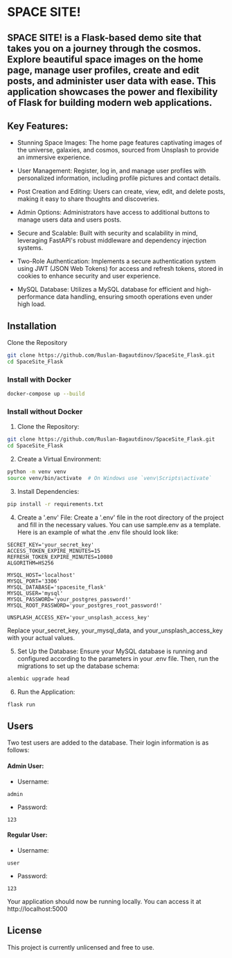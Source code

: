 # SPACE SITE!
## SPACE SITE! is a Flask-based demo site that takes you on a journey through the cosmos. Explore beautiful space images on the home page, manage user profiles, create and edit posts, and administer user data with ease. This application showcases the power and flexibility of Flask for building modern web applications.

## Key Features:
- Stunning Space Images: The home page features captivating images of the universe, galaxies, and cosmos, sourced from Unsplash to provide an immersive experience.

- User Management: Register, log in, and manage user profiles with personalized information, including profile pictures and contact details.

- Post Creation and Editing: Users can create, view, edit, and delete posts, making it easy to share thoughts and discoveries.

- Admin Options: Administrators have access to additional buttons to manage users data and users posts.

- Secure and Scalable: Built with security and scalability in mind, leveraging FastAPI's robust middleware and dependency injection systems.

- Two-Role Authentication: Implements a secure authentication system using JWT (JSON Web Tokens) for access and refresh tokens, stored in cookies to enhance security and user experience.

- MySQL Database: Utilizes a MySQL database for efficient and high-performance data handling, ensuring smooth operations even under high load.

## Installation
Clone the Repository

```bash
git clone https://github.com/Ruslan-Bagautdinov/SpaceSite_Flask.git
cd SpaceSite_Flask
```

### Install with Docker

```bash
docker-compose up --build
```


### Install without Docker

1. Clone the Repository:

```bash
git clone https://github.com/Ruslan-Bagautdinov/SpaceSite_Flask.git
cd SpaceSite_Flask
```
2. Create a Virtual Environment:
```bash
python -m venv venv
source venv/bin/activate  # On Windows use `venv\Scripts\activate`
```
3. Install Dependencies:
```bash
pip install -r requirements.txt
```
4. Create a '.env' File:
Create a '.env' file in the root directory of the project and fill in the necessary values. You can use sample.env as a template. Here is an example of what the .env file should look like:
```dotenv
SECRET_KEY='your_secret_key'
ACCESS_TOKEN_EXPIRE_MINUTES=15
REFRESH_TOKEN_EXPIRE_MINUTES=10080
ALGORITHM=HS256

MYSQL_HOST='localhost'
MYSQL_PORT='3306'
MYSQL_DATABASE='spacesite_flask'
MYSQL_USER='mysql'
MYSQL_PASSWORD='your_postgres_password!'
MYSQL_ROOT_PASSWORD='your_postgres_root_password!'

UNSPLASH_ACCESS_KEY='your_unsplash_access_key'
```
Replace your_secret_key, your_mysql_data, and your_unsplash_access_key with your actual values.

5. Set Up the Database:
Ensure your MySQL database is running and configured according to the parameters in your .env file. Then, run the migrations to set up the database schema:

```bash
alembic upgrade head
```

6. Run the Application:
```bash
flask run
```

## Users

Two test users are added to the database. Their login information is as follows:

#### Admin User:
- Username: 
```
admin
```
- Password: 
```
123
```
#### Regular User:
- Username: 
```
user
```
- Password: 
```
123
```

Your application should now be running locally. You can access it at http://localhost:5000

## License
This project is currently unlicensed and free to use.

